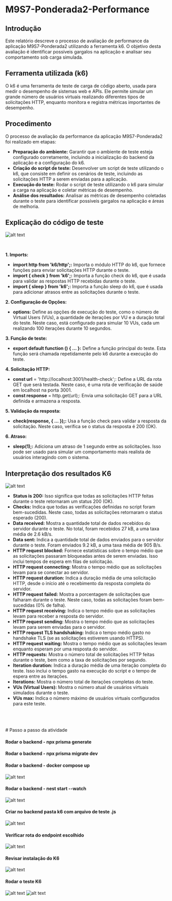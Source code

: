 # M9S7-Ponderada2-Performance

## Introdução 
Este relatório descreve o processo de avaliação de performance da aplicação M9S7-Ponderada2 utilizando a ferramenta k6. O objetivo desta avaliação é identificar possíveis gargalos na aplicação e analisar seu comportamento sob carga simulada.

## Ferramenta utilizada (k6)
O k6 é uma ferramenta de teste de carga de código aberto, usada para medir o desempenho de sistemas web e APIs. Ele permite simular um grande número de usuários virtuais realizando diferentes tipos de solicitações HTTP, enquanto monitora e registra métricas importantes de desempenho.

## Procedimento
O processo de avaliação da performance da aplicação M9S7-Ponderada2 foi realizado em etapas:

- **Preparação do ambiente:** Garantir que o ambiente de teste esteja configurado corretamente, incluindo a inicialização do backend da aplicação e a configuração do k6.
- **Criação do script de teste:** Desenvolver um script de teste utilizando o k6, que consiste em definir os cenários de teste, incluindo as solicitações HTTP a serem enviadas para a aplicação.
- **Execução do teste:** Rodar o script de teste utilizando o k6 para simular a carga na aplicação e coletar métricas de desempenho.
- **Análise dos resultados:** Analisar as métricas de desempenho coletadas durante o teste para identificar possíveis gargalos na aplicação e áreas de melhoria.

## Explicação do código de teste
![alt text](image-11.png)

</br>

**1. Imports:**
- **import http from 'k6/http';:** Importa o módulo HTTP do k6, que fornece funções para enviar solicitações HTTP durante o teste.
- **import { check } from 'k6';:** Importa a função check do k6, que é usada para validar as respostas HTTP recebidas durante o teste.
- **import { sleep } from 'k6';:** Importa a função sleep do k6, que é usada para adicionar atrasos entre as solicitações durante o teste.

**2. Configuração de Opções:**
- **options:** Define as opções de execução do teste, como o número de Virtual Users (VUs), a quantidade de iterações por VU e a duração total do teste. Neste caso, está configurado para simular 10 VUs, cada um realizando 100 iterações durante 10 segundos.

**3. Função de teste:**
- **export default function () { ... }:** Define a função principal do teste. Esta função será chamada repetidamente pelo k6 durante a execução do teste.


**4. Solicitação HTTP:**

- **const url** = 'http://localhost:3001/health-check';: Define a URL da rota GET que será testada. Neste caso, é uma rota de verificação de saúde em localhost na porta 3001.
- **const response** = http.get(url);: Envia uma solicitação GET para a URL definida e armazena a resposta.

**5. Validação da resposta:**

- **check(response, { ... });:** Usa a função check para validar a resposta da solicitação. Neste caso, verifica se o status da resposta é 200 (OK).

**6. Atraso:**

- **sleep(1);:** Adiciona um atraso de 1 segundo entre as solicitações. Isso pode ser usado para simular um comportamento mais realista de usuários interagindo com o sistema.

## Interpretação dos resultados K6
![alt text](image-6.png)</br>
- **Status is 200:** Isso significa que todas as solicitações HTTP feitas durante o teste retornaram um status 200 (OK).
- **Checks:** Indica que todas as verificações definidas no script foram bem-sucedidas. Neste caso, todas as solicitações retornaram o status esperado (200).
- **Data received:** Mostra a quantidade total de dados recebidos do servidor durante o teste. No total, foram recebidos 27 kB, a uma taxa média de 2.6 kB/s.
- **Data sent:** Indica a quantidade total de dados enviados para o servidor durante o teste. Foram enviados 9.2 kB, a uma taxa média de 905 B/s.
- **HTTP request blocked:** Fornece estatísticas sobre o tempo médio que as solicitações passaram bloqueadas antes de serem enviadas. Isso inclui tempos de espera em filas de solicitação.
- **HTTP request connecting:** Mostra o tempo médio que as solicitações levam para se conectar ao servidor.
- **HTTP request duration:** Indica a duração média de uma solicitação HTTP, desde o início até o recebimento da resposta completa do servidor.
- **HTTP request failed:** Mostra a porcentagem de solicitações que falharam durante o teste. Neste caso, todas as solicitações foram bem-sucedidas (0% de falha).
- **HTTP request receiving:** Indica o tempo médio que as solicitações levam para receber a resposta do servidor.
- **HTTP request sending:** Mostra o tempo médio que as solicitações levam para serem enviadas para o servidor.
- **HTTP request TLS handshaking:** Indica o tempo médio gasto no handshake TLS (se as solicitações estiverem usando HTTPS).
- **HTTP request waiting:** Mostra o tempo médio que as solicitações levam enquanto esperam por uma resposta do servidor.
- **HTTP requests:** Mostra o número total de solicitações HTTP feitas durante o teste, bem como a taxa de solicitações por segundo.
- **Iteration duration:** Indica a duração média de uma iteração completa do teste. Isso inclui o tempo gasto na execução do script e o tempo de espera entre as iterações.
- **Iterations:** Mostra o número total de iterações completas do teste.
- **VUs (Virtual Users):** Mostra o número atual de usuários virtuais simulados durante o teste.
- **VUs max:** Indica o número máximo de usuários virtuais configurados para este teste.
</br>
</br>
</br>
# Passo a passo da atividade

#### Rodar o backend - npx prisma generate
#### Rodar o backend - npx prisma migrate dev
#### Rodar o backend - docker compose up
![alt text](image-8.png)

#### Rodar o backend - nest start --watch
![alt text](image-10.png)

#### Criar no backend pasta k6 com arquivo de teste .js
![alt text](image.png)

#### Verificar rota do endpoint escolhido
![alt text](image-1.png)

#### Revisar instalação do K6
![alt text](image-2.png)

#### Rodar o teste K6
![alt text](image-4.png)
![alt text](image-5.png)
